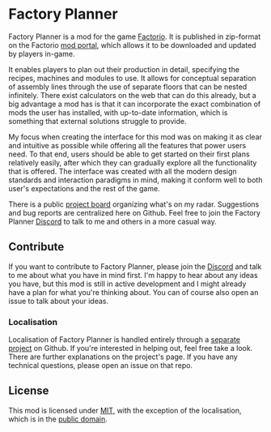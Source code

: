 # Factory Planner

Factory Planner is a mod for the game [Factorio](https://www.factorio.com). It is published in zip-format on the Factorio [mod portal](https://mods.factorio.com/mod/factoryplanner), which allows it to be downloaded and updated by players in-game.

It enables players to plan out their production in detail, specifying the recipes, machines and modules to use. It allows for conceptual separation of assembly lines through the use of separate floors that can be nested infinitely. There exist calculators on the web that can do this already, but a big advantage a mod has is that it can incorporate the exact combination of mods the user has installed, with up-to-date information, which is something that external solutions struggle to provide.

My focus when creating the interface for this mod was on making it as clear and intuitive as possible while offering all the features that power users need. To that end, users should be able to get started on their first plans relatively easily, after which they can gradually explore all the functionality that is offered. The interface was created with all the modern design standards and interaction paradigms in mind, making it conform well to both user's expectations and the rest of the game.

There is a public [project board](https://github.com/users/ClaudeMetz/projects/1) organizing what's on my radar. Suggestions and bug reports are centralized here on Github. Feel free to join the Factory Planner [Discord](https://discord.gg/ABqNEQc) to talk to me and others in a more casual way.

## Contribute

If you want to contribute to Factory Planner, please join the [Discord](https://discord.gg/ABqNEQc) and talk to me about what you have in mind first. I'm happy to hear about any ideas you have, but this mod is still in active development and I might already have a plan for what you're thinking about. You can of course also open an issue to talk about your ideas.

### Localisation

Localisation of Factory Planner is handled entirely through a [separate project](https://github.com/ClaudeMetz/FactoryPlannerLocale) on Github. If you're interested in helping out, feel free take a look. There are further explanations on the project's page. If you have any technical questions, please open an issue on that repo.

## License

This mod is licensed under [MIT](https://en.wikipedia.org/wiki/Public_domain), with the exception of the localisation, which is in the [public domain](https://github.com/ClaudeMetz/FactoryPlannerLocale?tab=Unlicense-1-ov-file).
